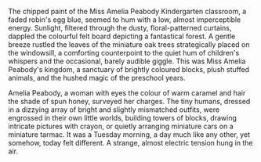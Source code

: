 The chipped paint of the Miss Amelia Peabody Kindergarten classroom, a faded robin's egg blue, seemed to hum with a low, almost imperceptible energy.  Sunlight, filtered through the dusty, floral-patterned curtains, dappled the colourful felt board depicting a fantastical forest.  A gentle breeze rustled the leaves of the miniature oak trees strategically placed on the windowsill, a comforting counterpoint to the quiet hum of children's whispers and the occasional, barely audible giggle.  This was Miss Amelia Peabody's kingdom, a sanctuary of brightly coloured blocks, plush stuffed animals, and the hushed magic of the preschool years.

Amelia Peabody, a woman with eyes the colour of warm caramel and hair the shade of spun honey, surveyed her charges.  The tiny humans, dressed in a dizzying array of bright and slightly mismatched outfits, were engrossed in their own little worlds, building towers of blocks, drawing intricate pictures with crayon, or quietly arranging miniature cars on a miniature tarmac.  It was a Tuesday morning, a day much like any other, yet somehow, today felt different. A strange, almost electric tension hung in the air.
